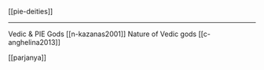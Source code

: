 [[pie-deities]]

---

Vedic & PIE Gods [[n-kazanas2001]]
Nature of Vedic gods [[c-anghelina2013]]


[[parjanya]]